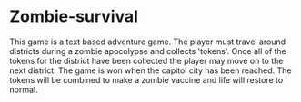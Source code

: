 # Zombie-survival

This game is a text based adventure game. The player must travel around districts during a zombie apocolypse and collects 'tokens'. Once all of the tokens for the district have been collected the player may move on to the next district. The game is won when the capitol city has been reached. The tokens will be combined to make a zombie vaccine and life will restore to normal.

